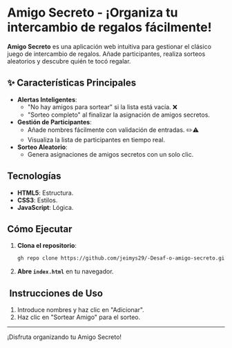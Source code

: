 #  Amigo Secreto - ¡Organiza tu intercambio de regalos fácilmente!

**Amigo Secreto** es una aplicación web intuitiva para gestionar el clásico juego de intercambio de regalos. Añade participantes, realiza sorteos aleatorios y descubre quién te tocó regalar.

## ✨ Características Principales

* **Alertas Inteligentes**:
    * "No hay amigos para sortear" si la lista está vacía. ❌
    * "Sorteo completo" al finalizar la asignación de amigos secretos. 
* **Gestión de Participantes**:
    * Añade nombres fácilmente con validación de entradas. ✏️⚠️
    * Visualiza la lista de participantes en tiempo real. 
* **Sorteo Aleatorio**:
    * Genera asignaciones de amigos secretos con un solo clic. 

##  Tecnologías

* **HTML5**: Estructura.
* **CSS3**: Estilos.
* **JavaScript**: Lógica.

##  Cómo Ejecutar

1.  **Clona el repositorio**:
    ```bash
    gh repo clone https://github.com/jeimys29/-Desaf-o-amigo-secreto.git
    ```
2.  **Abre `index.html`** en tu navegador.

## ️ Instrucciones de Uso

1.  Introduce nombres y haz clic en "Adicionar".
2.  Haz clic en "Sortear Amigo" para el sorteo.

---

¡Disfruta organizando tu Amigo Secreto! 

